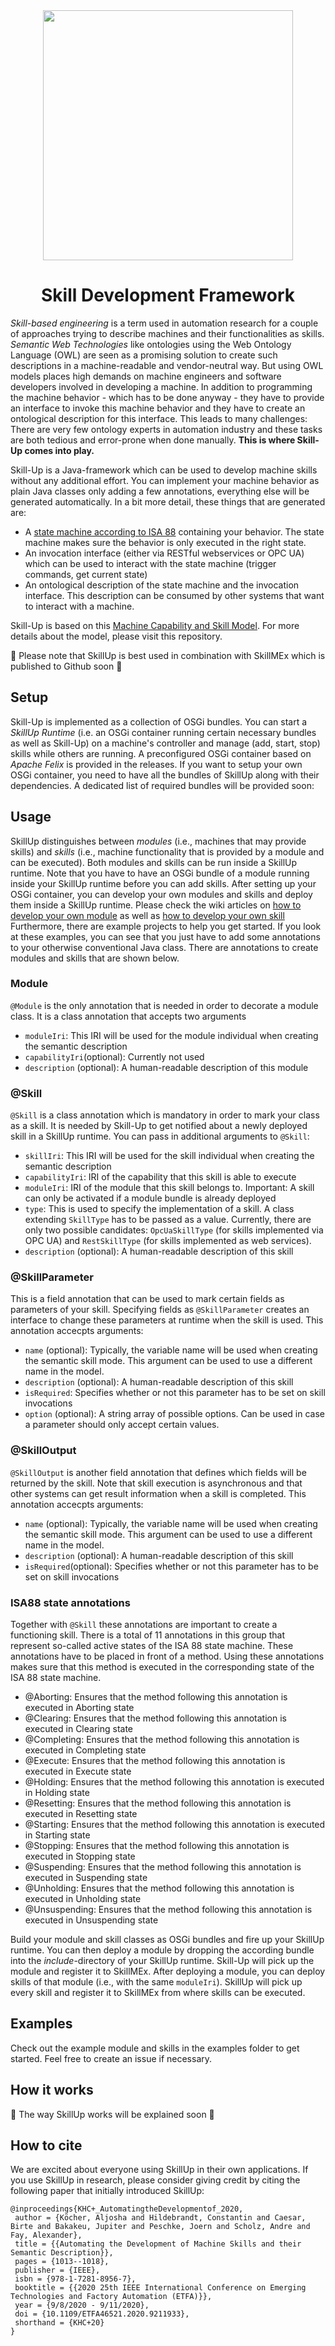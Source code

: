 <div align="center">
    <img width="400px" src="https://github.com/aljoshakoecher/skill-up/blob/documentation/images/images/SkillUp-Icon.png?raw=true">
</div>
<h1 align="center">Skill Development Framework</h1>


*Skill-based engineering* is a term used in automation research for a couple of approaches trying to describe machines and their functionalities as skills. *Semantic Web Technologies* like ontologies using the Web Ontology Language (OWL) are seen as a promising solution to create such descriptions in a machine-readable and vendor-neutral way. But using OWL models places high demands on machine engineers and software developers involved in developing a machine. In addition to programming the machine behavior - which has to be done anyway - they have to provide an interface to invoke this machine behavior and they have to create an ontological description for this interface. This leads to many challenges: There are very few ontology experts in automation industry and these tasks are both tedious and error-prone when done manually. **This is where Skill-Up comes into play.**

Skill-Up is a Java-framework which can be used to develop machine skills without any additional effort. You can implement your machine behavior as plain Java classes only adding a few annotations, everything else will be generated automatically. In a bit more detail, these things that are generated are:

* A [state machine according to ISA 88]([https://link](https://github.com/aljoshakoecher/ISA88-StateMachine)) containing your behavior. The state machine makes sure the behavior is only executed in the right state.
* An invocation interface (either via RESTful webservices or OPC UA) which can be used to interact with the state machine (trigger commands, get current state)
* An ontological description of the state machine and the invocation interface. This description can be consumed by other systems that want to interact with a machine.

Skill-Up is based on this [Machine Capability and Skill Model](https://github.com/aljoshakoecher/machine-capability-model). For more details about the model, please visit this repository.

:construction: Please note that SkillUp is best used in combination with SkillMEx which is published to Github soon :construction:

## Setup
Skill-Up is implemented as a collection of OSGi bundles. You can start a *SkillUp Runtime* (i.e. an OSGi container running certain necessary bundles as well as Skill-Up) on a machine's controller and manage (add, start, stop) skills while others are running.
A preconfigured OSGi container based on *Apache Felix* is provided in the releases. If you want to setup your own OSGi container, you need to have all the bundles of SkillUp along with their dependencies. A dedicated list of required bundles will be provided soon:

## Usage
SkillUp distinguishes between *modules* (i.e., machines that may provide skills) and *skills* (i.e., machine functionality that is provided by a module and can be executed). Both modules and skills can be run inside a SkillUp runtime. Note that you have to have an OSGi bundle of a module running inside your SkillUp runtime before you can add skills.
After setting up your OSGi container, you can develop your own modules and skills and deploy them inside a SkillUp runtime. Please check the wiki articles on [how to develop your own module](https://github.com/aljoshakoecher/skill-up/wiki/Step-by-step-instructions-for-creating-a-module) as well as [how to develop your own skill](https://github.com/aljoshakoecher/skill-up/wiki/Step-by-step-instructions-for-creating-a-skill)
Furthermore, there are example projects to help you get started. If you look at these examples, you can see that you just have to add some annotations to your otherwise conventional Java class. There are annotations to create modules and skills that are shown below.

### Module
`@Module` is the only annotation that is needed in order to decorate a module class. It is a class annotation that accepts two arguments
* `moduleIri`: This IRI will be used for the module individual when creating the semantic description
* `capabilityIri`(optional): Currently not used
* `description` (optional): A human-readable description of this module

	

### @Skill
`@Skill` is a class annotation which is mandatory in order to mark your class as a skill. It is needed by Skill-Up to get notified about a newly deployed skill in a SkillUp runtime.
You can pass in additional arguments to `@Skill`:
* `skillIri`: This IRI will be used for the skill individual when creating the semantic description
* `capabilityIri`: IRI of the capability that this skill is able to execute
* `moduleIri`: IRI of the module that this skill belongs to. Important: A skill can only be activated if a module bundle is already deployed
* `type`: This is used to specify the implementation of a skill. A class extending `SkillType` has to be passed as a value. Currently, there are only two possible candidates: `OpcUaSkillType` (for skills implemented via OPC UA) and `RestSkillType` (for skills implemented as web services).
* `description` (optional): A human-readable description of this skill

### @SkillParameter
This is a field annotation that can be used to mark certain fields as parameters of your skill. Specifying fields as `@SkillParameter` creates an interface to change these parameters at runtime when the skill is used. This annotation accecpts arguments:
* `name` (optional): Typically, the variable name will be used when creating the semantic skill mode. This argument can be used to use a different name in the model.
* `description` (optional): A human-readable description of this skill
* `isRequired`: Specifies whether or not this parameter has to be set on skill invocations
* `option` (optional): A string array of possible options. Can be used in case a parameter should only accept certain values.

### @SkillOutput
`@SkillOutput` is another field annotation that defines which fields will be returned by the skill. Note that skill execution is asynchronous and that other systems can get result information when a skill is completed. This annotation accecpts arguments:
* `name` (optional): Typically, the variable name will be used when creating the semantic skill mode. This argument can be used to use a different name in the model.
* `description` (optional): A human-readable description of this skill
* `isRequired`(optional): Specifies whether or not this parameter has to be set on skill invocations

### ISA88 state annotations
Together with `@Skill` these annotations are important to create a functioning skill. There is a total of 11 annotations in this group that represent so-called active states of the ISA 88 state machine. These annotations have to be placed in front of a method. Using these annotations makes sure that this method is executed in the corresponding state of the ISA 88 state machine.

* @Aborting: Ensures that the method following this annotation is executed in Aborting state
* @Clearing: Ensures that the method following this annotation is executed in Clearing state
* @Completing: Ensures that the method following this annotation is executed in Completing state
* @Execute: Ensures that the method following this annotation is executed in Execute state
* @Holding: Ensures that the method following this annotation is executed in Holding state
* @Resetting: Ensures that the method following this annotation is executed in Resetting state
* @Starting: Ensures that the method following this annotation is executed in Starting state
* @Stopping: Ensures that the method following this annotation is executed in Stopping state
* @Suspending: Ensures that the method following this annotation is executed in Suspending state
* @Unholding: Ensures that the method following this annotation is executed in Unholding state
* @Unsuspending: Ensures that the method following this annotation is executed in Unsuspending state


Build your module and skill classes as OSGi bundles and fire up your SkillUp runtime. You can then deploy a module by dropping the according bundle into the *include*-directory of your SkillUp runtime. Skill-Up will pick up the module and register it to SkillMEx.
After deploying a module, you can deploy skills of that module (i.e., with the same `moduleIri`). SkillUp will pick up every skill and register it to SkillMEx from where skills can be executed.

## Examples
Check out the example module and skills in the examples folder to get started. Feel free to create an issue if necessary. 

## How it works
:construction: The way SkillUp works will be explained soon :construction:

## How to cite
We are excited about everyone using SkillUp in their own applications. If you use SkillUp in research, please consider giving credit by citing the following paper that initially introduced SkillUp:

```
@inproceedings{KHC+_AutomatingtheDevelopmentof_2020,
 author = {Köcher, Aljosha and Hildebrandt, Constantin and Caesar, Birte and Bakakeu, Jupiter and Peschke, Joern and Scholz, Andre and Fay, Alexander},
 title = {{Automating the Development of Machine Skills and their Semantic Description}},
 pages = {1013--1018},
 publisher = {IEEE},
 isbn = {978-1-7281-8956-7},
 booktitle = {{2020 25th IEEE International Conference on Emerging Technologies and Factory Automation (ETFA)}},
 year = {9/8/2020 - 9/11/2020},
 doi = {10.1109/ETFA46521.2020.9211933},
 shorthand = {KHC+20}
}
```
